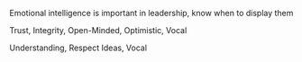 Emotional intelligence is important in leadership, know when to display them

Trust, Integrity, Open-Minded, Optimistic, Vocal

Understanding, Respect Ideas, Vocal
